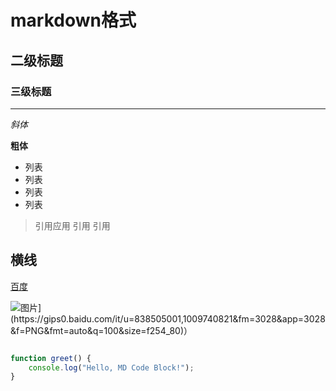 # markdown格式
## 二级标题
### 三级标题

--- 

*斜体*   

**粗体**

- 列表
- 列表
- 列表
- 列表

> 引用应用
>  引用
>   引用

横线
--- 

[百度](http://www.baidu.com)

![图片]([[[https://b0.bdstatic.com/c407d94023fbf1694cede49f3893320a.jpg@h_1280](https://gips0.baidu.com/it/u=838505001,1009740821&fm=3028&app=3028&f=PNG&fmt=auto&q=100&size=f254_80)](https://pic.rmb.bdstatic.com/bjh/down/bf25b25de21745b4fdd006d4b17ceedb.png@wm_2,t_55m+5a625Y+3L+mEguW3nuiejeWqkg==,fc_ffffff,ff_U2ltSGVp,sz_22,x_14,y_14))](https://gips0.baidu.com/it/u=838505001,1009740821&fm=3028&app=3028&f=PNG&fmt=auto&q=100&size=f254_80)）

``` javascript

function greet() {
    console.log("Hello, MD Code Block!");
}

 ```
